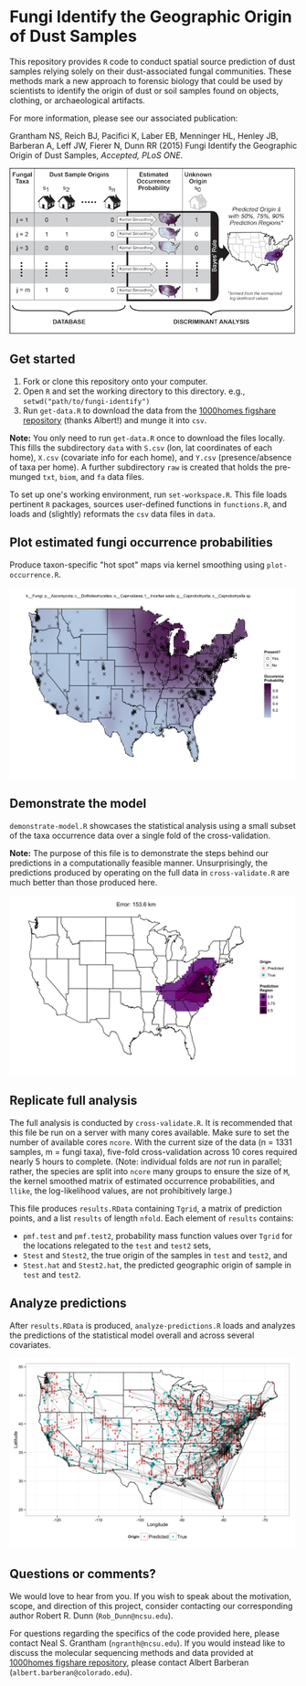 # Fungi Identify the Geographic Origin of Dust Samples

This repository provides `R` code to conduct spatial source prediction of dust samples relying solely on their dust-associated fungal communities. These methods mark a new approach to forensic biology that could be used by scientists to identify the origin of dust or soil samples found on objects, clothing, or archaeological artifacts.

For more information, please see our associated publication:

Grantham NS, Reich BJ, Pacifici K, Laber EB, Menninger HL, Henley JB, Barberan A, Leff JW, Fierer N, Dunn RR (2015) Fungi Identify the Geographic Origin of Dust Samples, _Accepted, PLoS ONE_.

<img src="figs/overview.tiff" alt="Overview" style="width: 500px;"/>


## Get started

1. Fork or clone this repository onto your computer.
2. Open `R` and set the working directory to this directory. e.g., ```setwd("path/to/fungi-identify")```
3. Run `get-data.R` to download the data from the [1000homes figshare repository](http://figshare.com/articles/1000homes/1270900) (thanks Albert!) and munge it into `csv`.

__Note:__ You only need to run `get-data.R` once to download the files locally. This fills the subdirectory `data` with `S.csv` (lon, lat coordinates of each home), `X.csv` (covariate info for each home), and `Y.csv` (presence/absence of taxa per home). A further subdirectory `raw` is created that holds the pre-munged `txt`, `biom`, and `fa` data files.

To set up one's working environment, run `set-workspace.R`. This file loads pertinent `R` packages, sources user-defined functions in `functions.R`, and loads and (slightly) reformats the `csv` data files in `data`. 

## Plot estimated fungi occurrence probabilities

Produce taxon-specific "hot spot" maps via kernel smoothing using `plot-occurrence.R`.

<img src="figs/OTU_232.png" alt="Fungal OTU 232" style="width: 500px;"/>

## Demonstrate the model

`demonstrate-model.R` showcases the statistical analysis using a small subset of the taxa occurrence data over a single fold of the cross-validation.

__Note:__ The purpose of this file is to demonstrate the steps behind our predictions in a computationally feasible manner. Unsurprisingly, the predictions produced by operating on the full data in `cross-validate.R` are much better than those produced here.

<img src="figs/881.png" alt="Home 881 Prediction" style="width: 500px;"/>

## Replicate full analysis

The full analysis is conducted by `cross-validate.R`. It is recommended that this file be run on a server with many cores available. Make sure to set the number of available cores `ncore`. With the current size of the data (n = 1331 samples, m = fungi taxa), five-fold cross-validation across 10 cores required nearly 5 hours to complete. (Note: individual folds are _not_ run in parallel; rather, the species are split into `ncore` many groups to ensure the size of `M`, the kernel smoothed matrix of estimated occurrence probabilities, and `llike`, the log-likelihood values, are not prohibitively large.) 

This file produces `results.RData` containing `Tgrid`, a matrix of prediction points, and a list `results` of length `nfold`. Each element of `results` contains: 

- `pmf.test` and `pmf.test2`, probability mass function values over `Tgrid` for the locations relegated to the `test` and `test2` sets, 
- `Stest` and `Stest2`, the true origin of the samples in `test` and `test2`, and
- `Stest.hat` and `Stest2.hat`, the predicted geographic origin of sample in `test` and `test2`.

## Analyze predictions

After `results.RData` is produced, `analyze-predictions.R` loads and analyzes the predictions of the statistical model overall and across several covariates.

<img src="figs/all-predictions.png" alt="All Predictions" style="width: 500px;"/>


## Questions or comments?

We would love to hear from you. If you wish to speak about the motivation, scope, and direction of this project, consider contacting our corresponding author Robert R. Dunn (`Rob_Dunn@ncsu.edu`).

For questions regarding the specifics of the code provided here, please contact Neal S. Grantham (`ngranth@ncsu.edu`). If you would instead like to discuss the molecular sequencing methods and data provided at [1000homes figshare repository](http://figshare.com/articles/1000homes/1270900), please contact Albert Barberan (`albert.barberan@colorado.edu`).
